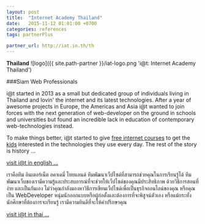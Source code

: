 ```yaml
---
layout: post
title:  "Internet Academy Thailand"
date:   2015-11-12 01:01:00 +0700
categories: references
tags: partnerPlus

partner_url: http://iat.in.th/th
---
```


**Thailand**
![logo]({{ site.path-partner }}/iat-logo.png 'i@t: Internet Academy Thailand')

<!--more-->

###Siam Web Professionals

i@t started in 2013 as a small but dedicated group of individuals living in Thailand and lovin' the internet and its latest technologies. After a year of awesome projects in Europe, the Americas and Asia i@t wanted to join forces with the next generation of web-developer on the ground in schools and universities but found an incredible lack in education of contemporary web-technologies instead.

To make things better, i@t started to give [free internet courses](http://iat.in.th/th/thepbodint-course/) to get the [kids](http://iat.in.th/th/e23e39e1be20e32e1e/mainpageimg.jpg) interested in the technologies they use every day. The rest of the story is history ...

[visit i@t in english ...](http://iat.in.th/en)

เราคือทีม อินเตอร์เน็ต อคาเดมี่ ไทยแลนด์ ทีมพัฒนาเว็ปไซด์ที่สามารถช่วยคุณในการเรียนรู้ได้ ทีมพัฒนาเว็บของเรามีความรู้และประสบการณ์ที่จะช่วยให้เว็ปไซด์ของคุณมีประสิทธิภาพ ด้วยวิธีการสอนที่ง่าย และเป็นกันเอง ไม่ว่าคุณกำลังมองหาวิธีการเขียนเว็ปไซด์เพื่อเป็นธุรกิจออนไลน์ของคุณ หรือคุณเป็น WebDeveloper หนุ่มนักออกแบบหรือผู้ก่อตั้งและต้องการที่จะพิสูจน์ตัวเอง  หรือแม้กระทั่งนักศึกษาที่ต้องการจะเรียนรู้ เรามีความยินดีที่จะให้คำปรึกษาคุณ

[visit i@t in thai ...](http://iat.in.th/th)
